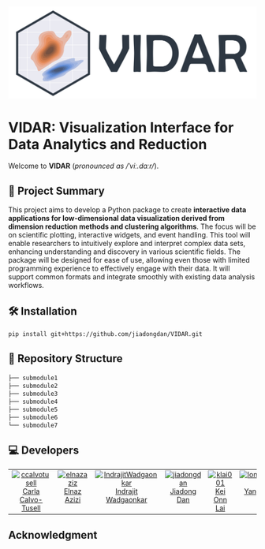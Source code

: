 ![Logo](logo/logo_h.png)

# VIDAR: Visualization Interface for Data Analytics and Reduction

Welcome to **VIDAR** (*pronounced as /ˈviː.dɑːr/*).

## 🚀 Project Summary

This project aims to develop a Python package to create **interactive data applications for low-dimensional data visualization derived from dimension reduction methods and clustering algorithms**. The focus will be on scientific plotting, interactive widgets, and event handling. This tool will enable researchers to intuitively explore and interpret complex data sets, enhancing understanding and discovery in various scientific fields. The package will be designed for ease of use, allowing even those with limited programming experience to effectively engage with their data. It will support common formats and integrate smoothly with existing data analysis workflows.

## 🛠️ Installation

```bash
pip install git+https://github.com/jiadongdan/VIDAR.git
```

## 📁 Repository Structure

```plaintext
├── submodule1
├── submodule2
├── submodule3
├── submodule4
├── submodule5
├── submodule6
└── submodule7
```
## 💻 Developers

<table>
  <tbody>
    <tr>
      <td align="center" valign="top" width="14.28%"><a href="https://github.com/ccalvotusell"><img src="https://avatars.githubusercontent.com/u/92177197?v=4" width="100px;" alt="ccalvotusell"/><br /><a href="https://github.com/ccalvotusell" title="Code">Carla Calvo-Tusell</a></td>
      <td align="center" valign="top" width="14.28%"><a href="https://github.com/elnazazizi"><img src="https://v5.airtableusercontent.com/v3/u/30/30/1719417600000/qVP3D5lXmBa0XodYjRZYlQ/RstHGkmBaADERQk22Cpfbz-ij3KADytjvoBNxcBT2wIAqxw39ddbKELT6Gv2EQh42nVC4R9GLGQKVJxsR7JGQAoAHfCZJgJim9WSunoPcI1zNL6vr9p69XDPlrSXfm2UjTrFALYPMy0dU61RUIIbBstnf0Mi2w3Hj-i92OVmu-E/4ukJqGaiej3h8cmn_C1vvChlSo5nb2aVJoTvD6fSOAE" width="100px;" alt="elnazaziz"/><br /><a href="https://github.com/elnazazizi" title="Code">Elnaz Azizi</a></td>
      <td align="center" valign="top" width="14.28%"><a href="https://github.com/IndrajitWadgaonkar"><img src="https://v5.airtableusercontent.com/v3/u/30/30/1719417600000/bOCmbeKLLsG17aaSUFkmng/o1-qIX16K_-zaIMbb09_yFvy-rrmdBGuvfZ9SkvmPGGNXDUzdJ9P4xQG4uIb4Ya4Khk8r9D6e5iP1HWoGQbtnD927AqEN8BWIdwZz3yDe7n9wkeB2BIYp3p2kg-jKQQR7uUe8hrNJL6z4gBH2VcfKA/Gj4SMHtgcpUHnHSYSBWs4fM41tVYzoMOF-wI9aGFAnQ" width="100px;" alt="IndrajitWadgaonkar"/><br /><a href="https://github.com/IndrajitWadgaonkar" title="Code">Indrajit Wadgaonkar</a></td>
      <td align="center" valign="top" width="14.28%"><a href="https://github.com/jiadongdan"><img src="https://avatars.githubusercontent.com/u/15790176?v=4" width="100px;" alt="jiadongdan"/><br /><a href="https://github.com/jiadongdan" title="Code">Jiadong Dan</a></td>
      <td align="center" valign="top" width="14.28%"><a href="https://github.com/klai001"><img src="https://placehold.co/400x400" width="100px;" alt="klai001"/><br /><a href="https://github.com/klai001" title="Code">Kei Onn Lai</a></td>
      <td align="center" valign="top" width="14.28%"><a href="https://github.com/jiadongdan/longyangking"><img src="https://v5.airtableusercontent.com/v3/u/30/30/1719417600000/dA2LS8dKGhC1_arN8eiNZg/fO7niigPvWRYna4a--41obza2obC-qGdDAPvIJ1IoYF8RC50wEPf759pbf9ZVG-bXNBhJaHMk21rtA4p7cLT29gHfIyJR8qeCM2JCPJSduB3BjHf-55vLsTK19elLcKZKILXJSYNSkt6su2FRrc4Dw/O66cD2RPpQt3VxoIUvVNLKSbR9LNWSnuzINBs7D0Bw4" width="100px;" alt="longyangking"/><br /><a href="https://github.com/longyangking" title="Code">Yang Long</a></td>
    </tr>
  </tbody>
</table>

## Acknowledgment

